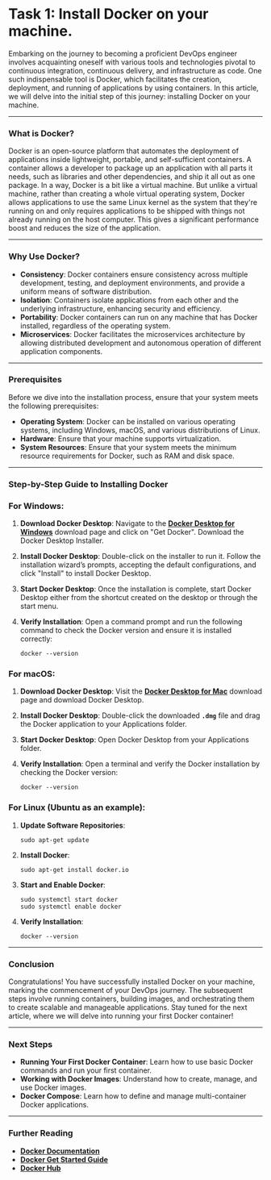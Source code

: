 # Task 1: Install Docker on your machine.

Embarking on the journey to becoming a proficient DevOps engineer involves acquainting oneself with various tools and technologies pivotal to continuous integration, continuous delivery, and infrastructure as code. One such indispensable tool is Docker, which facilitates the creation, deployment, and running of applications by using containers. In this article, we will delve into the initial step of this journey: installing Docker on your machine.

---

### What is Docker?

Docker is an open-source platform that automates the deployment of applications inside lightweight, portable, and self-sufficient containers. A container allows a developer to package up an application with all parts it needs, such as libraries and other dependencies, and ship it all out as one package. In a way, Docker is a bit like a virtual machine. But unlike a virtual machine, rather than creating a whole virtual operating system, Docker allows applications to use the same Linux kernel as the system that they're running on and only requires applications to be shipped with things not already running on the host computer. This gives a significant performance boost and reduces the size of the application.

---

### Why Use Docker?

- **Consistency**: Docker containers ensure consistency across multiple development, testing, and deployment environments, and provide a uniform means of software distribution.
- **Isolation**: Containers isolate applications from each other and the underlying infrastructure, enhancing security and efficiency.
- **Portability**: Docker containers can run on any machine that has Docker installed, regardless of the operating system.
- **Microservices**: Docker facilitates the microservices architecture by allowing distributed development and autonomous operation of different application components.

---

### Prerequisites

Before we dive into the installation process, ensure that your system meets the following prerequisites:

- **Operating System**: Docker can be installed on various operating systems, including Windows, macOS, and various distributions of Linux.
- **Hardware**: Ensure that your machine supports virtualization.
- **System Resources**: Ensure that your system meets the minimum resource requirements for Docker, such as RAM and disk space.

---

### Step-by-Step Guide to Installing Docker

### **For Windows:**

1. **Download Docker Desktop**: Navigate to the **[Docker Desktop for Windows](https://www.docker.com/products/docker-desktop)** download page and click on "Get Docker". Download the Docker Desktop Installer.
2. **Install Docker Desktop**: Double-click on the installer to run it. Follow the installation wizard’s prompts, accepting the default configurations, and click "Install" to install Docker Desktop.
3. **Start Docker Desktop**: Once the installation is complete, start Docker Desktop either from the shortcut created on the desktop or through the start menu.
4. **Verify Installation**: Open a command prompt and run the following command to check the Docker version and ensure it is installed correctly:
    
    ```
    docker --version
    ```
    

### **For macOS:**

1. **Download Docker Desktop**: Visit the **[Docker Desktop for Mac](https://www.docker.com/products/docker-desktop)** download page and download Docker Desktop.
2. **Install Docker Desktop**: Double-click the downloaded **`.dmg`** file and drag the Docker application to your Applications folder.
3. **Start Docker Desktop**: Open Docker Desktop from your Applications folder.
4. **Verify Installation**: Open a terminal and verify the Docker installation by checking the Docker version:
    
    ```
    docker --version
    ```
    

### **For Linux (Ubuntu as an example):**

1. **Update Software Repositories**:
    
    ```
    sudo apt-get update
    ```
    
2. **Install Docker**:
    
    ```
    sudo apt-get install docker.io
    ```
    
3. **Start and Enable Docker**:
    
    ```
    sudo systemctl start docker
    sudo systemctl enable docker
    ```
    
4. **Verify Installation**:
    
    ```
    docker --version
    ```
    

---

### Conclusion

Congratulations! You have successfully installed Docker on your machine, marking the commencement of your DevOps journey. The subsequent steps involve running containers, building images, and orchestrating them to create scalable and manageable applications. Stay tuned for the next article, where we will delve into running your first Docker container!

---

### Next Steps

- **Running Your First Docker Container**: Learn how to use basic Docker commands and run your first container.
- **Working with Docker Images**: Understand how to create, manage, and use Docker images.
- **Docker Compose**: Learn how to define and manage multi-container Docker applications.

---

### Further Reading

- **[Docker Documentation](https://docs.docker.com/)**
- **[Docker Get Started Guide](https://docs.docker.com/get-started/)**
- **[Docker Hub](https://hub.docker.com/)**